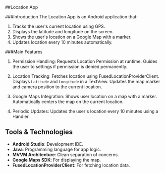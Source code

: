 ##Location App

###Introduction
The Location App is an Android application that:
1. Tracks the user's current location using GPS.
2. Displays the latitude and longitude on the screen.
3. Shows the user's location on a Google Map with a marker.
4. Updates location every 10 minutes automatically.

###Main Features
1. Permission Handling:
    Requests Location Permission at runtime.
    Guides the user to settings if permission is denied permanently.

2. Location Tracking:
    Fetches location using FusedLocationProviderClient.
    Displays `Latitude` and `Longitude` in a TextView.
    Updates the map marker and camera position to the current location.

3. Google Maps Integration:
    Shows user location on a map with a marker.
    Automatically centers the map on the current location.

4. Periodic Updates:
    Updates the user's location every 10 minutes using a Handler.

## **Tools & Technologies**
- **Android Studio**: Development IDE.
- **Java**: Programming language for app logic.
- **MVVM Architecture**: Clean separation of concerns.
- **Google Maps SDK**: For displaying the map.
- **FusedLocationProviderClient**: For fetching location data.
